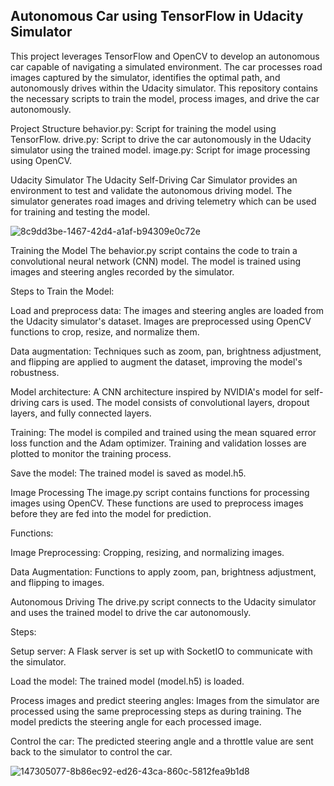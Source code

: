 ## Autonomous Car using TensorFlow in Udacity Simulator

This project leverages TensorFlow and OpenCV to develop an autonomous car capable of navigating a simulated environment. The car processes road images captured by the simulator, identifies the optimal path, and autonomously drives within the Udacity simulator. This repository contains the necessary scripts to train the model, process images, and drive the car autonomously.

Project Structure
  behavior.py: Script for training the model using TensorFlow.
  drive.py: Script to drive the car autonomously in the Udacity simulator using the trained model.
  image.py: Script for image processing using OpenCV.
  
Udacity Simulator
The Udacity Self-Driving Car Simulator provides an environment to test and validate the autonomous driving model. The simulator generates road images and driving telemetry which can be used for training and testing the model.

![8c9dd3be-1467-42d4-a1af-b94309e0c72e](https://github.com/Rhythmbellic/Autonomous-car-using-tensorflow-in-udacity/assets/92723976/7140daab-f5a6-4434-a618-5fb91c2e972a)


Training the Model
The behavior.py script contains the code to train a convolutional neural network (CNN) model. The model is trained using images and steering angles recorded by the simulator.

Steps to Train the Model:

Load and preprocess data:
  The images and steering angles are loaded from the Udacity simulator's dataset.
  Images are preprocessed using OpenCV functions to crop, resize, and normalize them.

Data augmentation:
  Techniques such as zoom, pan, brightness adjustment, and flipping are applied to augment the dataset, improving the model's robustness.

Model architecture:
  A CNN architecture inspired by NVIDIA's model for self-driving cars is used.
  The model consists of convolutional layers, dropout layers, and fully connected layers.

Training:
  The model is compiled and trained using the mean squared error loss function and the Adam optimizer.
  Training and validation losses are plotted to monitor the training process.

Save the model:
  The trained model is saved as model.h5.

Image Processing
The image.py script contains functions for processing images using OpenCV. These functions are used to preprocess images before they are fed into the model for prediction.

Functions:

Image Preprocessing:
  Cropping, resizing, and normalizing images.

Data Augmentation:
  Functions to apply zoom, pan, brightness adjustment, and flipping to images.


Autonomous Driving
The drive.py script connects to the Udacity simulator and uses the trained model to drive the car autonomously.

Steps:

Setup server:
  A Flask server is set up with SocketIO to communicate with the simulator.

Load the model:
  The trained model (model.h5) is loaded.

Process images and predict steering angles:
  Images from the simulator are processed using the same preprocessing steps as during training.
  The model predicts the steering angle for each processed image.

Control the car:
  The predicted steering angle and a throttle value are sent back to the simulator to control the car.  

![147305077-8b86ec92-ed26-43ca-860c-5812fea9b1d8](https://github.com/Rhythmbellic/Autonomous-car-using-tensorflow-in-udacity/assets/92723976/306488e2-6626-4f3d-9c7b-0395bf945215)
